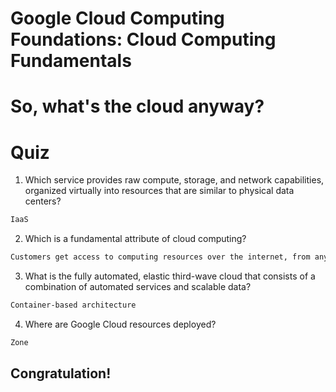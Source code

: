 # Google Cloud Computing Foundations: Cloud Computing Fundamentals
# So, what's the cloud anyway? 
# Quiz

1. Which service provides raw compute, storage, and network capabilities, organized virtually into resources that are similar to physical data centers?
```bash
IaaS
```

2. Which is a fundamental attribute of cloud computing?
```bash
Customers get access to computing resources over the internet, from anywhere.
```

3. What is the fully automated, elastic third-wave cloud that consists of a combination of automated services and scalable data?
```bash
Container-based architecture
```

4. Where are Google Cloud resources deployed?
```bash
Zone
```

## Congratulation!
